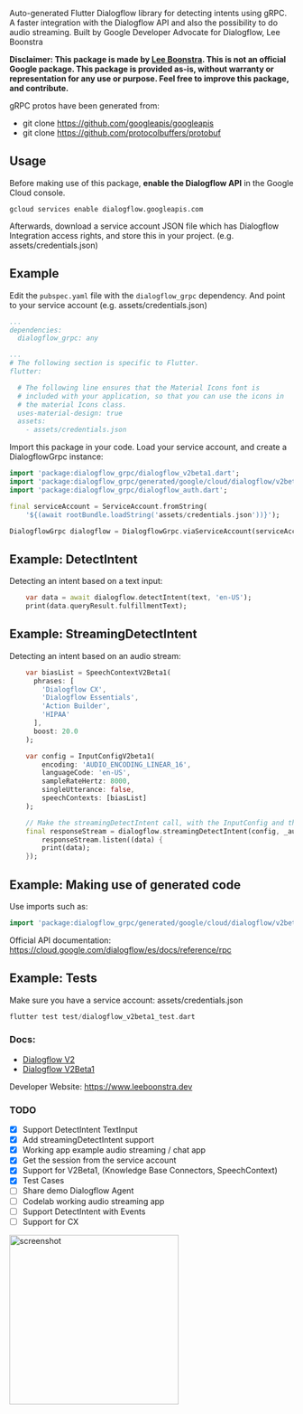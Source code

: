 Auto-generated Flutter Dialogflow library for detecting intents using gRPC.
A faster integration with the Dialogflow API and also the possibility to do audio streaming.
Built by Google Developer Advocate for Dialogflow, Lee Boonstra

**Disclaimer: This package is made by [Lee Boonstra](https://twitter.com/ladysign). This is not an official Google package.
This package is provided as-is, without warranty or representation for any use or purpose.
Feel free to improve this package, and contribute.**

gRPC protos have been generated from:
* git clone https://github.com/googleapis/googleapis
* git clone https://github.com/protocolbuffers/protobuf

## Usage

Before making use of this package, **enable the Dialogflow API** in the Google Cloud console.

```
gcloud services enable dialogflow.googleapis.com
```

Afterwards, download a service account JSON file which has Dialogflow Integration access rights,
and store this in your project. (e.g. assets/credentials.json)


## Example

Edit the `pubspec.yaml` file with the `dialogflow_grpc` dependency.
And point to your service account (e.g. assets/credentials.json)

```yaml
...
dependencies:
  dialogflow_grpc: any

...
# The following section is specific to Flutter.
flutter:

  # The following line ensures that the Material Icons font is
  # included with your application, so that you can use the icons in
  # the material Icons class.
  uses-material-design: true
  assets:
    - assets/credentials.json
```

Import this package in your code. Load your service account,
and create a DialogflowGrpc instance:

```dart
import 'package:dialogflow_grpc/dialogflow_v2beta1.dart';
import 'package:dialogflow_grpc/generated/google/cloud/dialogflow/v2beta1/session.pb.dart';
import 'package:dialogflow_grpc/dialogflow_auth.dart';

final serviceAccount = ServiceAccount.fromString(
    '${(await rootBundle.loadString('assets/credentials.json'))}');

DialogflowGrpc dialogflow = DialogflowGrpc.viaServiceAccount(serviceAccount);
```

## Example: DetectIntent

Detecting an intent based on a text input:

```dart
    var data = await dialogflow.detectIntent(text, 'en-US');
    print(data.queryResult.fulfillmentText);
```

## Example: StreamingDetectIntent

Detecting an intent based on an audio stream:

```dart
    var biasList = SpeechContextV2Beta1(
      phrases: [
        'Dialogflow CX',
        'Dialogflow Essentials',
        'Action Builder',
        'HIPAA'
      ],
      boost: 20.0
    );

    var config = InputConfigV2beta1(
        encoding: 'AUDIO_ENCODING_LINEAR_16',
        languageCode: 'en-US',
        sampleRateHertz: 8000,
        singleUtterance: false,
        speechContexts: [biasList]
    );

    // Make the streamingDetectIntent call, with the InputConfig and the audioStream
    final responseStream = dialogflow.streamingDetectIntent(config, _audioStream);
        responseStream.listen((data) {
        print(data);
    });
```

## Example: Making use of generated code

Use imports such as:

```dart
import 'package:dialogflow_grpc/generated/google/cloud/dialogflow/v2beta1/session.pb.dart';
```
Official API documentation: https://cloud.google.com/dialogflow/es/docs/reference/rpc


## Example: Tests

Make sure you have a service account: assets/credentials.json

```dart
flutter test test/dialogflow_v2beta1_test.dart
```

### Docs:

* [Dialogflow V2](https://pub.dev/documentation/dialogflow_grpc/latest/dialogflow_v2/dialogflow_v2-library.html)
* [Dialogflow V2Beta1](https://pub.dev/documentation/dialogflow_grpc/latest/dialogflow_v2/dialogflow_v2beta1-library.html)


Developer Website: https://www.leeboonstra.dev

### TODO

- [x] Support DetectIntent TextInput
- [x] Add streamingDetectIntent support
- [x] Working app example audio streaming / chat app
- [x] Get the session from the service account
- [x] Support for V2Beta1, (Knowledge Base Connectors, SpeechContext)
- [x] Test Cases
- [ ] Share demo Dialogflow Agent
- [ ] Codelab working audio streaming app
- [ ] Support DetectIntent with Events
- [ ] Support for CX

<img src="https://raw.githubusercontent.com/savelee/dialogflow_grpc_flutter/main/example/assets/screenshot.png" alt="screenshot" width="300"/>

